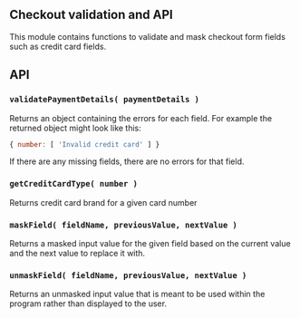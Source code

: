 Checkout validation and API
-------------------

This module contains functions to validate and mask checkout form fields such as credit card fields.

## API

### `validatePaymentDetails( paymentDetails )`

Returns an object containing the errors for each field. For example the returned object might look like this:

```js
{ number: [ 'Invalid credit card' ] }
```

If there are any missing fields, there are no errors for that field.

### `getCreditCardType( number )`

Returns credit card brand for a given card number

### `maskField( fieldName, previousValue, nextValue )`

Returns a masked input value for the given field based on the current value and the next value to replace it with.

### `unmaskField( fieldName, previousValue, nextValue )`

Returns an unmasked input value that is meant to be used within the program rather than displayed to the user.

